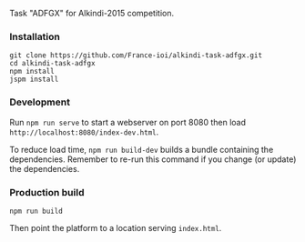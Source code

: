 Task "ADFGX" for Alkindi-2015 competition.

### Installation

```
git clone https://github.com/France-ioi/alkindi-task-adfgx.git
cd alkindi-task-adfgx
npm install
jspm install
```

### Development

Run `npm run serve` to start a webserver on port 8080 then load
`http://localhost:8080/index-dev.html`.

To reduce load time, `npm run build-dev` builds a bundle containing
the dependencies.  Remember to re-run this command if you change (or
update) the dependencies.

### Production build

```
npm run build
```

Then point the platform to a location serving `index.html`.
